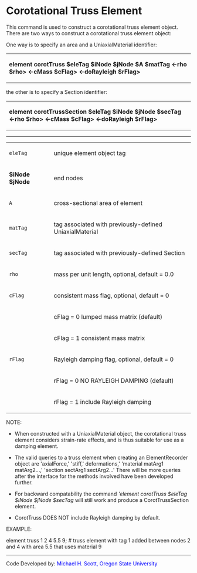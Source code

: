 # Corotational Truss Element

<p>This command is used to construct a corotational truss element
object. There are two ways to construct a corotational truss element
object:</p>
<p>One way is to specify an area and a UniaxialMaterial identifier:</p>
<table>
<tbody>
<tr class="odd">
<td><p><strong>element corotTruss $eleTag $iNode $jNode $A $matTag
&lt;-rho $rho&gt; &lt;-cMass $cFlag&gt; &lt;-doRayleigh
$rFlag&gt;</strong></p></td>
</tr>
</tbody>
</table>
<p>the other is to specify a Section identifier:</p>
<table>
<tbody>
<tr class="odd">
<td><p><strong>element corotTrussSection $eleTag $iNode $jNode $secTag
&lt;-rho $rho&gt; &lt;-cMass $cFlag&gt; &lt;-doRayleigh
$rFlag&gt;</strong></p></td>
</tr>
</tbody>
</table>
<hr />
<table>
<tbody>
<tr class="odd">
<td><code class="parameter-table-variable">eleTag</code></td>
<td><p>unique element object tag</p></td>
</tr>
<tr class="even">
<td><p><strong>$iNode $jNode</strong></p></td>
<td><p>end nodes</p></td>
</tr>
<tr class="odd">
<td><code class="parameter-table-variable">A</code></td>
<td><p>cross-sectional area of element</p></td>
</tr>
<tr class="even">
<td><code class="parameter-table-variable">matTag</code></td>
<td><p>tag associated with previously-defined UniaxialMaterial</p></td>
</tr>
<tr class="odd">
<td><code class="parameter-table-variable">secTag</code></td>
<td><p>tag associated with previously-defined Section</p></td>
</tr>
<tr class="even">
<td><code class="parameter-table-variable">rho</code></td>
<td><p>mass per unit length, optional, default = 0.0</p></td>
</tr>
<tr class="odd">
<td><code class="parameter-table-variable">cFlag</code></td>
<td><p>consistent mass flag, optional, default = 0</p></td>
</tr>
<tr class="even">
<td></td>
<td><p>cFlag = 0 lumped mass matrix (default)</p></td>
</tr>
<tr class="odd">
<td></td>
<td><p>cFlag = 1 consistent mass matrix</p></td>
</tr>
<tr class="even">
<td><code class="parameter-table-variable">rFlag</code></td>
<td><p>Rayleigh damping flag, optional, default = 0</p></td>
</tr>
<tr class="odd">
<td></td>
<td><p>rFlag = 0 NO RAYLEIGH DAMPING (default)</p></td>
</tr>
<tr class="even">
<td></td>
<td><p>rFlag = 1 include Rayleigh damping</p></td>
</tr>
</tbody>
</table>
<p>NOTE:</p>
<ul>
<li>When constructed with a UniaxialMaterial object, the corotational
truss element considers strain-rate effects, and is thus suitable for
use as a damping element.</li>
</ul>
<ul>
<li>The valid queries to a truss element when creating an
ElementRecorder object are 'axialForce,' 'stiff,' deformations,'
'material matArg1 matArg2...,' 'section sectArg1 sectArg2...' There will
be more queries after the interface for the methods involved have been
developed further.</li>
</ul>
<ul>
<li>For backward compatability the command <em>'element corotTruss
$eleTag $iNode $jNode $secTag</em> will still work and produce a
CorotTrussSection element.</li>
</ul>
<ul>
<li>CorotTruss DOES NOT include Rayleigh damping by default.</li>
</ul>
<p>EXAMPLE:</p>
<p>element truss 1 2 4 5.5 9; # truss element with tag 1 added between
nodes 2 and 4 with area 5.5 that uses material 9</p>
<hr />
<p>Code Developed by: <span style="color:blue"> Michael H. Scott,
Oregon State University </span></p>
